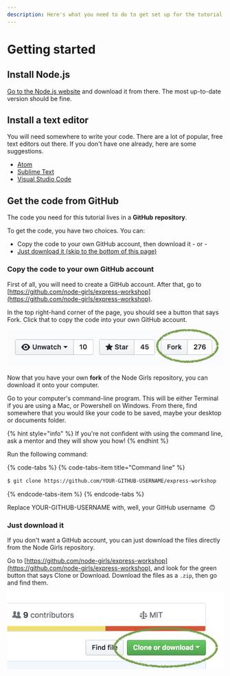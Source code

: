 ```yaml
---
description: Here's what you need to do to get set up for the tutorial.
---
```


# Getting started

## Install Node.js

[Go to the Node.js website](https://nodejs.org/en/) and download it from there.  The most up-to-date version should be fine.

## Install a text editor

You will need somewhere to write your code.  There are a lot of popular, free text editors out there.  If you don't have one already, here are some suggestions.

* [Atom](https://atom.io/)
* [Sublime Text](https://www.sublimetext.com/)
* [Visual Studio Code](https://code.visualstudio.com/)

## Get the code from GitHub

The code you need for this tutorial lives in a **GitHub** **repository**.  

To get the code, you have two choices.  You can:

* Copy the code to your own GitHub account, then download it - or -
* [Just download it \(skip to the bottom of this page\)](getting-started.md#just-download-it)

### Copy the code to your own GitHub account

First of all, you will need to create a GitHub account.  After that, go to [https://github.com/node-girls/express-workshop](https://github.com/node-girls/express-workshop).

In the top right-hand corner of the page, you should see a button that says Fork.  Click that to copy the code into your own GitHub account.

![](../../.gitbook/assets/image%20%287%29.png)

Now that you have your own **fork** of the Node Girls repository, you can download it onto your computer.

Go to your computer's command-line program.  This will be either Terminal if you are using a Mac, or Powershell on Windows.  From there, find somewhere that you would like your code to be saved, maybe your desktop or documents folder.

{% hint style="info" %}
If you're not confident with using the command line, ask a mentor and they will show you how!
{% endhint %}

Run the following command:

{% code-tabs %}
{% code-tabs-item title="Command line" %}
```bash
$ git clone https://github.com/YOUR-GITHUB-USERNAME/express-workshop
```
{% endcode-tabs-item %}
{% endcode-tabs %}

Replace YOUR-GITHUB-USERNAME with, well, your GitHub username  🙃

### Just download it

If you don't want a GitHub account, you can just download the files directly from the Node Girls repository.

Go to [https://github.com/node-girls/express-workshop](https://github.com/node-girls/express-workshop), and look for the green button that says Clone or Download.  Download the files as a `.zip`, then go and find them.

![](../../.gitbook/assets/image%20%286%29.png)




